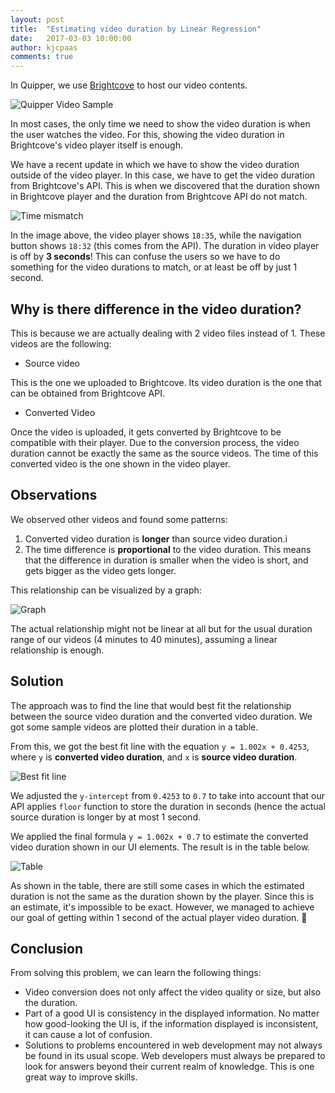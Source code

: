 ```yaml
---
layout: post
title:  "Estimating video duration by Linear Regression"
date:   2017-03-03 10:00:00
author: kjcpaas
comments: true
---
```


In Quipper, we use [Brightcove](https://www.brightcove.com/) to host our video contents.

![Quipper Video Sample](https://cloud.githubusercontent.com/assets/3772828/23352748/eb3774a2-fd03-11e6-9fbc-5b4049d986d5.png)

In most cases, the only time we need to show the video duration is when the user watches the video. For this, showing the video duration in Brightcove's video player itself is enough.

We have a recent update in which we have to show the video duration outside of the video player. In this case, we have to get the video duration from Brightcove's API. This is when we discovered that the duration shown in Brightcove player and the duration from Brightcove API do not match.

![Time mismatch](https://cloud.githubusercontent.com/assets/3772828/22539207/61f06e4c-e953-11e6-98ba-7756d09f2a93.png)

In the image above, the video player shows `18:35`, while the navigation button shows `18:32` (this comes from the API). The duration in video player is off by **3 seconds**! This can confuse the users so we have to do something for the video durations to match, or at least be off by just 1 second.

## Why is there difference in the video duration?

This is because we are actually dealing with 2 video files instead of 1. These videos are the following:

- Source video

This is the one we uploaded to Brightcove. Its video duration is the one that can be obtained from Brightcove API.

- Converted Video

Once the video is uploaded, it gets converted by Brightcove to be compatible with their player. Due to the conversion process, the video duration cannot be exactly the same as the source videos. The time of this converted video is the one shown in the video player.

## Observations

We observed other videos and found some patterns:

1. Converted video duration is **longer** than source video duration.i
2. The time difference is **proportional** to the video duration. This means that the difference in duration is smaller when the video is short, and gets bigger as the video gets longer.

This relationship can be visualized by a graph:

![Graph](https://cloud.githubusercontent.com/assets/3772828/23353842/7946a3da-fd09-11e6-98d4-d2c2c46cd877.png)

The actual relationship might not be linear at all but for the usual duration range of our videos (4 minutes to 40 minutes), assuming a linear relationship is enough.

## Solution

The approach was to find the line that would best fit the relationship between the source video duration and the converted video duration. We got some sample videos are plotted their duration in a table.

From this, we got the best fit line with the equation `y = 1.002x + 0.4253`, where `y` is **converted video duration**, and `x` is **source video duration**.

![Best fit line](https://cloud.githubusercontent.com/assets/3772828/22541505/a2a02af0-e961-11e6-9a7e-1cdfb17f37af.png)

We adjusted the `y-intercept` from `0.4253` to `0.7` to take into account that our API applies `floor` function to store the duration in seconds (hence the actual source duration is longer by at most 1 second.

We applied the final formula `y = 1.002x + 0.7` to estimate the converted video duration shown in our UI elements. The result is in the table below.

![Table](https://cloud.githubusercontent.com/assets/3772828/22541488/7b634d0a-e961-11e6-91d0-109801c0ce38.png)


As shown in the table, there are still some cases in which the estimated duration is not the same as the duration shown by the player. Since this is an estimate, it's impossible to be exact. However, we managed to achieve our goal of getting within 1 second of the actual player video duration. :tada:

## Conclusion

From solving this problem, we can learn the following things:

- Video conversion does not only affect the video quality or size, but also the duration.
- Part of a good UI is consistency in the displayed information. No matter how good-looking the UI is, if the information displayed is inconsistent, it can cause a lot of confusion.
- Solutions to problems encountered in web development may not always be found in its usual scope. Web developers must always be prepared to look for answers beyond their current realm of knowledge. This is one great way to improve skills.
